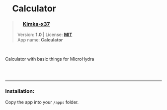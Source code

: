 <!---
This file is generated from the "details.yml" file. (Any changes here will be overwritten)
--->
# <img src="../../images/default_icon.png" width="16"> Calculator
> ### <img src="https://github.com/Kimka-x37.png?size=26" width="13"> **[Kimka-x37](https://github.com/Kimka-x37)**  
> Version: **1.0** | License: **[MIT](https://github.com/Kimka-x37/MicroHydra-Simple-calculator/blob/main/LICENSE)**  
> App name: **Calculator**
<br/>

Calculator with basic things for MicroHydra


<br/><br/>

-----
### Installation:
Copy the app into your `/apps` folder.


